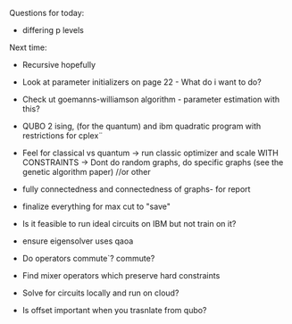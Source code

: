 Questions for today:


- differing p levels


Next time:
- Recursive hopefully
- Look at parameter initializers on page 22 - What do i want to do?
- Check ut goemanns-williamson algorithm  - parameter estimation with this?
- QUBO 2 ising, (for the quantum) and ibm quadratic program with restrictions for cplex¨
- Feel for classical vs quantum -> run classic optimizer and scale WITH CONSTRAINTS
-> Dont do random graphs, do specific graphs (see the genetic algorithm paper) //or other
- fully connectedness and connectedness of graphs- for report

- finalize everything for max cut to "save" 
- Is it feasible to run ideal circuits on IBM but not train on it?
- ensure eigensolver uses qaoa
- Do operators commute`? commute?
- Find mixer operators which preserve hard constraints
- Solve for circuits locally and run on cloud?
- Is offset important when you trasnlate from qubo?